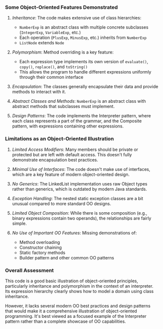 
### Some Object-Oriented Features Demonstrated

1. *Inheritance*: The code makes extensive use of class hierarchies:
   - `NumberExp` is an abstract class with multiple concrete subclasses (`IntegerExp`, `VariableExp`, etc.)
   - Each operation (`PlusExp`, `MinusExp`, etc.) inherits from `NumberExp`
   - `ListNode` extends `Node`

2. *Polymorphism*: Method overriding is a key feature:
   - Each expression type implements its own version of `evaluate()`, `copy()`, `replace()`, and `toString()`
   - This allows the program to handle different expressions uniformly through their common interface

3. *Encapsulation*: The classes generally encapsulate their data and provide methods to interact with it.

4. *Abstract Classes and Methods*: `NumberExp` is an abstract class with abstract methods that subclasses must implement.

5. *Design Patterns*: The code implements the Interpreter pattern, where each class represents a part of the grammar, and the Composite pattern, with expressions containing other expressions.


### Limitations as an Object-Oriented Illustration

1. *Limited Access Modifiers*: Many members should be private or protected but are left with default access. This doesn't fully demonstrate encapsulation best practices.

2. *Minimal Use of Interfaces*: The code doesn't make use of interfaces, which are a key feature of modern object-oriented design.

3. *No Generics*: The LinkedList implementation uses raw Object types rather than generics, which is outdated by modern Java standards.

4. *Exception Handling*: The nested static exception classes are a bit unusual compared to more standard OO designs.

5. *Limited Object Composition*: While there is some composition (e.g., binary expressions contain two operands), the relationships are fairly simple.

6. *No Use of Important OO Features*: Missing demonstrations of:
   - Method overloading
   - Constructor chaining
   - Static factory methods
   - Builder pattern and other common OO patterns


### Overall Assessment

This code is a good basic illustration of object-oriented principles, particularly inheritance and polymorphism in the context of an interpreter. Its expression hierarchy clearly shows how to model a domain using class inheritance.

However, it lacks several modern OO best practices and design patterns that would make it a comprehensive illustration of object-oriented programming. It's best viewed as a focused example of the Interpreter pattern rather than a complete showcase of OO capabilities.

